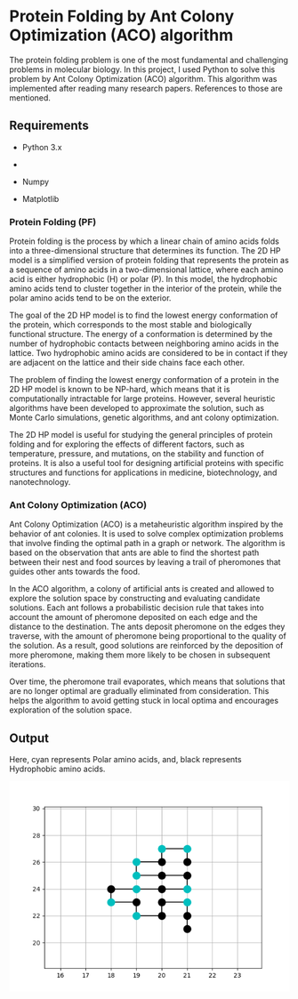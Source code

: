 # Protein Folding by Ant Colony Optimization (ACO) algorithm
The protein folding problem is one of the most fundamental and challenging problems in molecular biology. In this project, I used Python to solve this problem by Ant Colony Optimization (ACO) algorithm. This algorithm was implemented after reading many research papers. References to those are mentioned.

## Requirements

- Python 3.x
- 
- Numpy

- Matplotlib

### Protein Folding (PF)
Protein folding is the process by which a linear chain of amino acids folds into a three-dimensional structure that determines its function. The 2D HP model is a simplified version of protein folding that represents the protein as a sequence of amino acids in a two-dimensional lattice, where each amino acid is either hydrophobic (H) or polar (P). In this model, the hydrophobic amino acids tend to cluster together in the interior of the protein, while the polar amino acids tend to be on the exterior.

The goal of the 2D HP model is to find the lowest energy conformation of the protein, which corresponds to the most stable and biologically functional structure. The energy of a conformation is determined by the number of hydrophobic contacts between neighboring amino acids in the lattice. Two hydrophobic amino acids are considered to be in contact if they are adjacent on the lattice and their side chains face each other.

The problem of finding the lowest energy conformation of a protein in the 2D HP model is known to be NP-hard, which means that it is computationally intractable for large proteins. However, several heuristic algorithms have been developed to approximate the solution, such as Monte Carlo simulations, genetic algorithms, and ant colony optimization.

The 2D HP model is useful for studying the general principles of protein folding and for exploring the effects of different factors, such as temperature, pressure, and mutations, on the stability and function of proteins. It is also a useful tool for designing artificial proteins with specific structures and functions for applications in medicine, biotechnology, and nanotechnology.

### Ant Colony Optimization (ACO)
Ant Colony Optimization (ACO) is a metaheuristic algorithm inspired by the behavior of ant colonies. It is used to solve complex optimization problems that involve finding the optimal path in a graph or network. The algorithm is based on the observation that ants are able to find the shortest path between their nest and food sources by leaving a trail of pheromones that guides other ants towards the food.

In the ACO algorithm, a colony of artificial ants is created and allowed to explore the solution space by constructing and evaluating candidate solutions. Each ant follows a probabilistic decision rule that takes into account the amount of pheromone deposited on each edge and the distance to the destination. The ants deposit pheromone on the edges they traverse, with the amount of pheromone being proportional to the quality of the solution. As a result, good solutions are reinforced by the deposition of more pheromone, making them more likely to be chosen in subsequent iterations.

Over time, the pheromone trail evaporates, which means that solutions that are no longer optimal are gradually eliminated from consideration. This helps the algorithm to avoid getting stuck in local optima and encourages exploration of the solution space.


## Output
Here, cyan represents Polar amino acids, and, black represents Hydrophobic amino acids.

![Output](https://github.com/DivyanshPandey99/Protein-Folding-ACO/blob/main/Screenshot.png)
